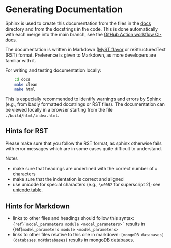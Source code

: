# Generating Documentation

Sphinx is used to create this documentation from the files in the
[docs](https://github.com/gammasim/simtools/tree/main/docs>) directory and from the
docstrings in the code.
This is done automatically with each merge into the main branch, see the
[GitHub Action workflow CI-docs](https://github.com/gammasim/simtools/blob/main/.github/workflows/CI-docs.yml>).

The documentation is written in Markdown ([MyST flavor](https://myst-parser.readthedocs.io/en/latest/index.html) or reStructuredText (RST) format.
Preference is given to Markdown, as more developers are familiar with it.

For writing and testing documentation locally:

```bash
    cd docs
    make clean
    make html
```

This is especially recommended to identify warnings and errors by Sphinx (e.g., from badly formatted
docstrings or RST files). The documentation can be viewed locally in a browser starting from the
file `./build/html/index.html`.

## Hints for RST

Please make sure that you follow the RST format, as sphinx otherwise fails with error messages which are in some cases quite difficult to understand.

Notes

- make sure that headings are underlined with the correct number of `=` characters
- make sure that the indentation is correct and aligned
- use unicode for special characters (e.g., `\u00B2` for superscript 2); see [unicode table](https://unicode-table.com/en/).

## Hints for Markdown

- links to other files and headings should follow this syntax: `` {ref}`model_parameters module <model_parameters>` `` results in {ref}`model_parameters module <model_parameters>`
- links to other files relative to this one in markdown: ``[mongoDB databases](databases.md#databases)`` results in [mongoDB databases](databases.md#databases).
